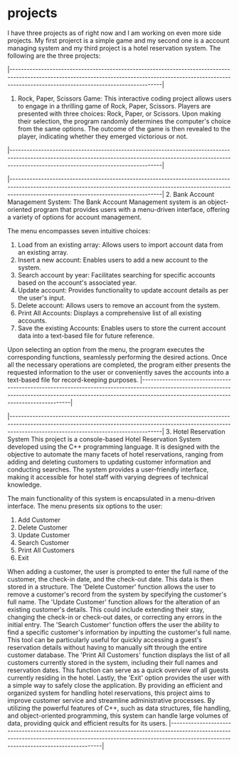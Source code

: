 # projects
I have three projects as of right now and I am working on even more side projects. My first projerct is a simple game and my second one is a account managing system and my third project is a hotel reservation system. The following are the three projects:

|-----------------------------------------------------------------------------------------------------------------------------------------------------------------------------------------------------------------|
1. Rock, Paper, Scissors Game:
This interactive coding project allows users to engage in a thrilling game of Rock, Paper, Scissors. Players are presented with three choices: Rock, Paper, or Scissors.
Upon making their selection, the program randomly determines the computer's choice from the same options.
The outcome of the game is then revealed to the player, indicating whether they emerged victorious or not.

|-----------------------------------------------------------------------------------------------------------------------------------------------------------------------------------------------------------------|


|-----------------------------------------------------------------------------------------------------------------------------------------------------------------------------------------------------------------|
2. Bank Account Management System:
The Bank Account Management system is an object-oriented program that provides users with a menu-driven interface, offering a variety of options for account management.

  The menu encompasses seven intuitive choices:
  1. Load from an existing array: Allows users to import account data from an existing array.
  2. Insert a new account: Enables users to add a new account to the system.
  3. Search account by year: Facilitates searching for specific accounts based on the account's associated year.
  4. Update account: Provides functionality to update account details as per the user's input.
  5. Delete account: Allows users to remove an account from the system.
  6. Print All Accounts: Displays a comprehensive list of all existing accounts.
  7. Save the existing Accounts: Enables users to store the current account data into a text-based file for future reference.

  Upon selecting an option from the menu, the program executes the corresponding functions, seamlessly performing the desired actions. 
  Once all the necessary operations are completed, the program either presents the requested information to the user or conveniently saves the accounts into a text-based file for record-keeping purposes.
|-----------------------------------------------------------------------------------------------------------------------------------------------------------------------------------------------------------------|

  
|-----------------------------------------------------------------------------------------------------------------------------------------------------------------------------------------------------------------|
3. Hotel Reservation System
  This project is a console-based Hotel Reservation System developed using the C++ programming language. It is designed with the objective to automate the many facets of hotel reservations, ranging from adding and deleting customers to updating customer information and conducting searches. The system provides a user-friendly interface, making it accessible for hotel staff with varying degrees of technical knowledge.

The main functionality of this system is encapsulated in a menu-driven interface. The menu presents six options to the user:

1. Add Customer
2. Delete Customer
3. Update Customer
4. Search Customer
5. Print All Customers
6. Exit

When adding a customer, the user is prompted to enter the full name of the customer, the check-in date, and the check-out date. This data is then stored in a structure. The 'Delete Customer' function allows the user to remove a customer's record from the system by specifying the customer's full name. The 'Update Customer' function allows for the alteration of an existing customer's details. This could include extending their stay, changing the check-in or check-out dates, or correcting any errors in the initial entry.
The 'Search Customer' function offers the user the ability to find a specific customer's information by inputting the customer's full name. This tool can be particularly useful for quickly accessing a guest's reservation details without having to manually sift through the entire customer database.
The 'Print All Customers' function displays the list of all customers currently stored in the system, including their full names and reservation dates. This function can serve as a quick overview of all guests currently residing in the hotel.
Lastly, the 'Exit' option provides the user with a simple way to safely close the application.
By providing an efficient and organized system for handling hotel reservations, this project aims to improve customer service and streamline administrative processes. By utilizing the powerful features of C++, such as data structures, file handling, and object-oriented programming, this system can handle large volumes of data, providing quick and efficient results for its users.
|------------------------------------------------------------------------------------------------------------------------------------------------------------------------------------------------------------------|
